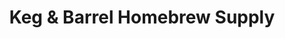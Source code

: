---
title: "Keg & Barrel Homebrew Supply"
url: /berlin/keg-and-barrel-homebrew-supply/
shop: alcohol
---